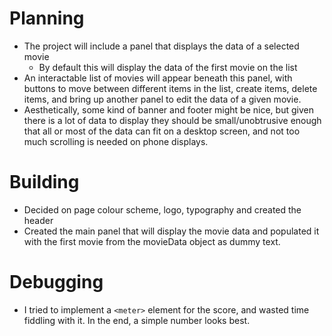 # Planning
- The project will include a panel that displays the data of a selected movie
    - By default this will display the data of the first movie on the list
- An interactable list of movies will appear beneath this panel, with buttons to move between different items in the list, create items, delete items, and bring up another panel to edit the data of a given movie.
- Aesthetically, some kind of banner and footer might be nice, but given there is a lot of data to display they should be small/unobtrusive enough that all or most of the data can fit on a desktop screen, and not too much scrolling is needed on phone displays.
# Building
- Decided on page colour scheme, logo, typography and created the header
- Created the main panel that will display the movie data and populated it with the first movie from the movieData object as dummy text.
# Debugging
- I tried to implement a `<meter>` element for the score, and wasted time fiddling with it. In the end, a simple number looks best.